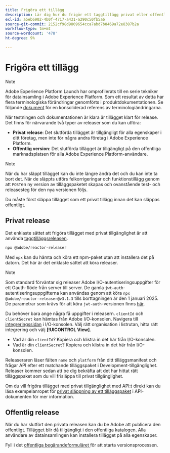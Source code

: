 ```yaml
---
title: Frigöra ett tillägg
description: Lär dig hur du frigör ett taggtillägg privat eller offentligt i Adobe Experience Platform.
exl-id: a5eb6902-4b0f-4717-a431-a290c50fb5a6
source-git-commit: 2152cf98d9809654cca7abd7b8469a72e8387b2a
workflow-type: tm+mt
source-wordcount: '478'
ht-degree: 9%

---
```


# Frigöra ett tillägg

>[!NOTE]
>
>Adobe Experience Platform Launch har omprofilerats till en serie tekniker för datainsamling i Adobe Experience Platform. Som ett resultat av detta har flera terminologiska förändringar genomförts i produktdokumentationen. Se följande [dokument](../../term-updates.md) för en konsoliderad referens av terminologiändringarna.

När testningen och dokumentationen är klara är tillägget klart för release. Det finns för närvarande två typer av releaser som du kan utföra:

- **Privat release**: Det slutförda tillägget är tillgängligt för alla egenskaper i ditt företag, men inte för några andra företag i Adobe Experience Platform.
- **Offentlig version**: Det slutförda tillägget är tillgängligt på den offentliga marknadsplatsen för alla Adobe Experience Platform-användare.

>[!NOTE]
>
>När du har släppt tillägget kan du inte längre ändra det och du kan inte ta bort det.  När de släppts utförs felkorrigeringar och funktionstillägg genom att `POST`en ny version av tilläggspaketet skapas och ovanstående test- och releasesteg för den nya versionen följs.

Du måste först släppa tillägget som ett privat tillägg innan det kan släppas offentligt.

## Privat release

Det enklaste sättet att frigöra tillägget med privat tillgänglighet är att använda [taggtilläggsreleasen](https://www.npmjs.com/package/@adobe/reactor-releaser).

```bash
npx @adobe/reactor-releaser
```

Med `npx` kan du hämta och köra ett npm-paket utan att installera det på datorn. Det här är det enklaste sättet att köra releaser.

>[!NOTE]
> Som standard förväntar sig releaser Adobe I/O-autentiseringsuppgifter för ett Oauth-flöde från server till server. De gamla `jwt-auth`-autentiseringsuppgifterna
> kan användas genom att köra `npx @adobe/reactor-releaser@v3.1.3` tills borttagningen är den 1 januari 2025. De parametrar som krävs
> för att köra `jwt-auth`-versionen finns [här](https://github.com/adobe/reactor-releaser/tree/9ea66aa2c683fe7da0cca50ff5c9b9372f183bb5).

Du behöver bara ange några få uppgifter i releasern. `clientId` och `clientSecret` kan hämtas från Adobe I/O-konsolen. Navigera till [integreringssidan](https://console.adobe.io/integrations) i I/O-konsolen. Välj rätt organisation i listrutan, hitta rätt integrering och välj **[!UICONTROL View]**.

- Vad är din `clientId`? Kopiera och klistra in det här från I/O-konsolen.
- Vad är din `clientSecret`? Kopiera och klistra in det här från I/O-konsolen.

Releaseraren läser fälten `name` och `platform` från ditt tilläggsmanifest och frågar API efter ett matchande tilläggspaket i Development-tillgänglighet.
Releaser kommer sedan att be dig bekräfta att det har hittat rätt tilläggspaket som du vill frisläppa till privat tillgänglighet.

Om du vill frigöra tillägget med privat tillgänglighet med API:t direkt kan du läsa exempelanropet för [privat släppning av ett tilläggspaket](../../api/endpoints/extension-packages.md/#private-release) i API-dokumenten för mer information.

## Offentlig release

När du har slutfört den privata releasen kan du be Adobe att publicera den offentligt.  Tillägget blir då tillgängligt i den offentliga katalogen. Alla användare av datainsamlingen kan installera tillägget på alla egenskaper.

Fyll i det [offentliga begärandeformuläret ](https://www.feedbackprogram.adobe.com/c/r/DCExtensionReleaseRequest) för att starta versionsprocessen.

